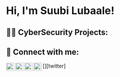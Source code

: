 <h1>Hi, I'm Suubi Lubaale! 

<h2>👨‍💻 CyberSecurity Projects:</h2>



<h2> 🤳 Connect with me:</h2>

[<img align="left" alt="Suubi Lubaale | YouTube" width="22px" src="https://cdn.jsdelivr.net/npm/simple-icons@v3/icons/youtube.svg" />][youtube]
[<img align="left" alt="Suubi Lubaale | Twitter" width="22px" src="https://cdn.jsdelivr.net/npm/simple-icons@v3/icons/twitter.svg" />][twitter]
[<img align="left" alt="Suubi Lubaale | LinkedIn" width="22px" src="https://cdn.jsdelivr.net/npm/simple-icons@v3/icons/linkedin.svg" />][linkedin]
[<img align="left" alt="Suubi Lubaale |Instagram" width="22px" src="https://cdn.jsdelivr.net/npm/simple-icons@v3/icons/instagram.svg" />][instagram]

[youtube]: https://www.youtube.com/@Ksvbi_Lubaale/
[instagram]: https://www.instagram.com/ksvbi__/
[linkedin]: hhttps://www.linkedin.com/in/suubi-lubaale-8b2367226/

<!--
**joshmadakor1/joshmadakor1** is a ✨ _special_ ✨ repository because its `README.md` (this file) appears on your GitHub profile.

Here are some ideas to get you started:

- 🔭 I’m currently working on ...
- 🌱 I’m currently learning ...
- 👯 I’m looking to collaborate on ...
- 🤔 I’m looking for help with ...
- 💬 Ask me about ...
- 📫 How to reach me: ...
- 😄 Pronouns: ...
- ⚡ Fun fact: ...
-->
